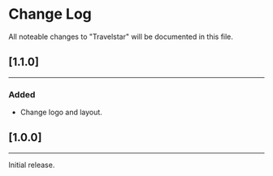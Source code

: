 # Change Log
All noteable changes to "Travelstar" will be documented in this file.

## [1.1.0]
---
### Added
- Change logo and layout.

## [1.0.0]
---
Initial release.